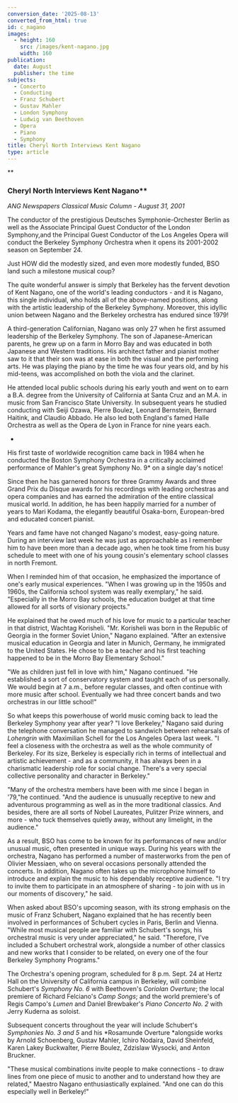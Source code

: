 ```yaml
---
conversion_date: '2025-08-13'
converted_from_html: true
id: c_nagano
images:
  - height: 160
    src: /images/kent-nagano.jpg
    width: 160
publication:
  date: August
  publisher: the time
subjects:
  - Concerto
  - Conducting
  - Franz Schubert
  - Gustav Mahler
  - London Symphony
  - Ludwig van Beethoven
  - Opera
  - Piano
  - Symphony
title: Cheryl North Interviews Kent Nagano
type: article
---
```


**
### Cheryl North Interviews Kent Nagano**

*ANG Newspapers Classical Music
 Column - August 31, 2001*

The conductor of the prestigious Deutsches Symphonie-Orchester Berlin as well as the Associate Principal Guest Conductor of the London Symphony,and the Principal Guest Conductor of the Los Angeles Opera will conduct the Berkeley Symphony Orchestra when it opens its 2001-2002 season on September 24.

Just HOW did the modestly sized, and even more modestly funded, BSO land such a milestone musical coup?

The quite wonderful answer is simply that Berkeley has the fervent devotion of Kent Nagano, one of the world's leading conductors - and it is Nagano, this single individual, who holds all of the above-named positions, along with the artistic leadership of the Berkeley Symphony. Moreover, this idyllic union between Nagano and the Berkeley orchestra has endured since 1979!

A third-generation Californian, Nagano was only 27 when he first assumed leadership of the Berkeley Symphony. The son of Japanese-American parents, he grew up on a farm in Morro Bay and was educated in both Japanese and Western traditions. His architect father and pianist mother saw to it that their son was at ease in both the visual and the performing arts. He was playing the piano by the time he was four years old, and by his mid-teens, was accomplished on both the viola and the clarinet.

He attended local public schools during his early youth and went on to earn a B.A. degree from the University of California at Santa Cruz and an M.A. in music from San Francisco State University. In subsequent years he studied conducting with Seiji Ozawa, Pierre Boulez, Leonard Bernstein, Bernard Haitink, and Claudio Abbado. He also led both England's famed Halle Orchestra as well as the Opera de Lyon in France for nine years each.

*

His first taste of worldwide recognition came back in 1984 when he conducted the Boston Symphony Orchestra in a critically acclaimed performance of Mahler's great Symphony No. 9* on a single day's notice!

Since then he has garnered honors for three Grammy Awards and three Grand Prix du Disque awards for his recordings with leading orchestras and opera companies and has earned the admiration of the entire classical musical world. In addition, he has been happily married for a number of years to Mari Kodama, the elegantly beautiful Osaka-born, European-bred and educated concert pianist.

Years and fame have not changed Nagano's modest, easy-going nature. During an interview last week he was just as approachable as I remember him to have been more than a decade ago, when he took time from his busy schedule to meet with one of his young cousin's elementary school classes in north Fremont.

When I reminded him of that occasion, he emphasized the importance of one's early musical experiences. "When I was growing up in the 1950s and 1960s, the California school system was really exemplary," he said. "Especially in the Morro Bay schools, the education budget at that time allowed for all sorts of visionary projects."

He explained that he owed much of his love for music to a particular teacher in that district, Wachtag Korisheli. "Mr. Korisheli was born in the Republic of Georgia in the former Soviet Union," Nagano explained. "After an extensive musical education in Georgia and later in Munich, Germany, he immigrated to the United States. He chose to be a teacher and his first teaching happened to be in the Morro Bay Elementary School."

"We as children just fell in love with him," Nagano continued. "He established a sort of conservatory system and taught each of us personally. We would begin at 7 a.m., before regular classes, and often continue with more music after school. Eventually we had three concert bands and two orchestras in our little school!"

So what keeps this powerhouse of world music coming back to lead the Berkeley Symphony year after year? "I love Berkeley," Nagano said during the telephone conversation he managed to sandwich between rehearsals of *Lohengrin* with Maximilian Schell for the Los Angeles Opera last week. "I feel a closeness with the orchestra as well as the whole community of Berkeley. For its size, Berkeley is especially rich in terms of intellectual and artistic achievement - and as a community, it has always been in a charismatic leadership role for social change. There's a very special collective personality and character in Berkeley."

"Many of the orchestra members have been with me since I began in '79,"he continued. "And the audience is unusually receptive to new and adventurous programming as well as in the more traditional classics. And besides, there are all sorts of Nobel Laureates, Pulitzer Prize winners, and more - who tuck themselves quietly away, without any limelight, in the audience."

As a result, BSO has come to be known for its performances of new and/or unusual music, often presented in unique ways. During his years with the orchestra, Nagano has performed a number of masterworks from the pen of Olivier Messiaen, who on several occasions personally attended the concerts. In addition, Nagano often takes up the microphone himself to introduce and explain the music to his dependably receptive audience. "I try to invite them to participate in an atmosphere of sharing - to join with us in our moments of discovery," he said.

When asked about BSO's upcoming season, with its strong emphasis on the music of Franz Schubert, Nagano explained that he has recently been involved in performances of Schubert cycles in Paris, Berlin and Vienna. "While most musical people are familiar with Schubert's songs, his orchestral music is very under appreciated," he said. "Therefore, I've included a Schubert orchestral work, alongside a number of other classics and new works that I consider to be related, on every one of the four Berkeley Symphony Programs."

The Orchestra's opening program, scheduled for 8 p.m. Sept. 24 at Hertz Hall on the University of California campus in Berkeley, will combine Schubert's *Symphony No. 6* with Beethoven's *Coriolan Overture*; the local premiere of Richard Felciano's *Camp Songs*; and the world premiere's of Regis Campo's *Lumen* and Daniel Brewbaker's *Piano Concerto No. 2* with Jerry Kuderna as soloist.

Subsequent concerts throughout the year will include Schubert's *Symphonies No. 3 and 5* and his *Rosamunde Overture *alongside works by Arnold Schoenberg, Gustav Mahler, Ichiro Nodaira, David Sheinfeld, Karen Lakey Buckwalter, Pierre Boulez, Zdzislaw Wysocki, and Anton Bruckner.

"These musical combinations invite people to make connections - to draw lines from one piece of music to another and to understand how they are related," Maestro Nagano enthusiastically explained. "And one can do this especially well in Berkeley!"

